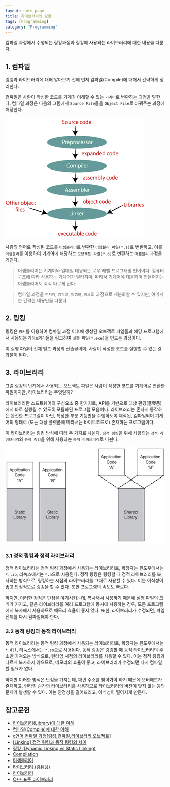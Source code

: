 ```yaml
---
layout: note_page
title: 라이브러리와 링킹
tags: [Programming]
category: "Programming"
---
```


컴파일 과정에서 수행되는 링킹과정과 링킹에 사용되는 라이브러리에 대한 내용을 다룬다.

## 1. 컴파일

링킹과 라이브러리에 대해 알아보기 전에 먼저 컴파일(Compile)에 대해서 간략하게 정리한다.

컴파일은 사람이 작성한 코드를 기계가 이해할 수 있는 `기계어`로 변환하는 과정을 말한다. 컴파일 과정은 다음의 그림에서 `Source File`들을 `Object File`로 바꿔주는 과정에 해당한다.

<img src="/assets/img/posts/230204_compilation.png">

사람의 언어로 작성된 코드를 `어셈블리어`로 변환한 `어셈블리 파일(*.s)`로 변환하고, 이를 `어셈블러`를 이용하여 기계어에 해당하는 `오브젝트 파일(*.o)`로 변환하는 `어셈블리` 과정을 거친다.

> 어셈블리어는 기계어와 일대일 대응되는 로우 레벨 프로그래밍 언어이다. 컴퓨터 구조에 따라 사용하는 기계어가 달라지며, 따라서 기계어에 대응되어 만들어지는 어셈블리어도 각각 다르게 된다.

> 컴파일 과정을 `전처리`, `컴파일`, `어셈블`, `링크`의 과정으로 세분화할 수 있지만, 여기서는 간략한 내용만을 다룬다.

## 2. 링킹

링킹은 `링커`를 이용하여 컴파일 과정 이후에 생성된 오브젝트 파일들과 해당 프로그램에서 사용되는 `라이브러리`들을 링크하여 `실행 파일(*.exe)`을 만드는 과정이다.

이 실행 파일이 전체 빌드 과정의 산출물이며, 사람이 작성한 코드를 실행할 수 있는 결과물이 된다.

## 3. 라이브러리

그럼 링킹의 단계에서 사용되는 오브젝트 파일은 사람이 작성한 코드를 기계어로 변환한 파일이지만, 라이브러리는 무엇일까?

라이브러리란 소프트웨어의 구성요소 중 한가지로, API를 기반으로 대상 환경(플랫폼)에서 바로 실행될 수 있도록 모듈화된 프로그램 모음이다. 라이브러리는 혼자서 동작하는 완전한 프로그램이 아닌, 특정한 부분 기능만을 수행하도록 제작된, 컴파일되어 기계어의 형태로 (또는 대상 플랫폼에 따라서는 바이트코드로) 존재하는 프로그램이다.

이 라이브러리는 링킹 방식에 따라 두 가지로 나뉜다. `정적 링킹`을 위해 사용되는 `정적 라이브러리`와 `동적 링킹`을 위해 사용되는 `동적 라이브러리`로 나뉜다.

<img src="/assets/img/posts/230204_library.png">

### 3.1 정적 링킹과 정적 라이브러리

정적 라이브러리는 정적 링킹 과정에서 사용되는 라이브러리로, 확장자는 윈도우에서는 `*.lib`, 리눅스에서는 `*.a`으로 사용된다. 정적 링킹은 링킹할 때 정적 라이브러리를 복사하는 방식으로, 링킹하는 시점의 라이브러리를 그대로 사용할 수 있다. 이는 이식성이 좋고 안정적으로 링킹을 할 수 있다. 또한 프로그램의 속도도 빠르다.

하지만, 이러한 장점은 단점을 야기시키는데, 복사해서 사용하기 때문에 실행 파일의 크기가 커지고, 같은 라이브러리를 여러 프로그램에 동시에 사용하는 경우, 모든 프로그램에서 복사해서 사용하므로 메모리 효율이 좋지 않다. 또한, 라이브러리가 수정되면, 파일 전체를 다시 컴파일해야 한다. 

### 3.2 동적 링킹과 동적 라이브러리

동적 라이브러리는 동적 링킹 과정에서 사용되는 라이브러리로, 확장자는 윈도우에서는 `*.dll`, 리눅스에서는 `*.so`으로 사용된다. 동적 링킹은 링킹할 때 동적 라이브러리의 주소만 가져오는 방식으로, 런타임 시점의 라이브러리를 사용할 수 있다. 이는 정적 링킹과 다르게 복사하지 않으므로, 메모리의 효율이 좋고, 라이브러리가 수정되면 다시 컴파일할 필요가 없다.

하지만 이러한 방식은 단점을 가지는데, 매번 주소를 찾아가야 하기 때문에 오버헤드가 존재하고, 런타임 순간의 라이브러리를 사용하므로 라이브러리의 버전이 맞지 않는 등의 문제가 발생할 수 있다. 이는 안정성을 떨어뜨리고, 이식성이 떨어지게 만든다.

## 참고문헌

- [라이브러리(Library)에 대한 이해](https://bradbury.tistory.com/224)
- [컴파일(Compile)에 대한 이해](https://bradbury.tistory.com/226)
- [c언어 컴파일 과정[링킹,컴파일,라이브러리,오브젝트]](https://coding-lks.tistory.com/105)
- [[Linking] 정적 링킹과 동적 링킹의 차이](https://live-everyday.tistory.com/69)
- [링킹 (Dynamic Linking vs Static Linking)](https://thisisprogrammingworld.tistory.com/m/175)
- [Compilation](https://www.webopedia.com/definitions/compilation/)
- [어셈블리어](https://ko.wikipedia.org/wiki/%EC%96%B4%EC%85%88%EB%B8%94%EB%A6%AC%EC%96%B4)
- [라이브러리 (컴퓨팅)](https://ko.wikipedia.org/wiki/%EB%9D%BC%EC%9D%B4%EB%B8%8C%EB%9F%AC%EB%A6%AC_(%EC%BB%B4%ED%93%A8%ED%8C%85))
- [라이브러리](https://namu.wiki/w/%EB%9D%BC%EC%9D%B4%EB%B8%8C%EB%9F%AC%EB%A6%AC)
- [C++ 표준 라이브러리](https://ko.wikipedia.org/wiki/C%2B%2B_%ED%91%9C%EC%A4%80_%EB%9D%BC%EC%9D%B4%EB%B8%8C%EB%9F%AC%EB%A6%AC)